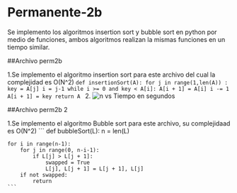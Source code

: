 # Permanente-2b
Se implemento los algoritmos insertion sort y bubble sort en python por medio de funciones, ambos algoritmos realizan la mismas funciones en un tiempo similar.

##Archivo perm2b

1.Se implemento el algoritmo insertion sort para este archivo del cual la complejidad es O(N^2)
    ```
    def insertionSort(A):
    for j in range(1,len(A)) :
        key = A[j]
        i = j-1
        while i >= 0 and key < A[i]:
            A[i + 1] = A[i]
            i -= 1
        A[i + 1] = key
    return A 
    ```
    2. ![n vs  Tiempo en segundos](https://user-images.githubusercontent.com/93954219/173974347-56085545-682a-417b-842b-e11c035dc92e.png)

##Archivo perm2b 2

1.Se implemento el algoritmo Bubble sort para este archivo, su complejidaad es O(N^2)
    ```
    def bubbleSort(L):
    n = len(L)

    for i in range(n-1):      
        for j in range(0, n-i-1):           
            if L[j] > L[j + 1]:
                swapped = True
                L[j], L[j + 1] = L[j + 1], L[j]         
        if not swapped:
            return
    ```

